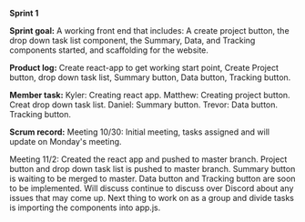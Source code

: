__Sprint 1__

__Sprint goal:__  A working front end that includes: A create project button, the drop down task list component, the Summary, Data, and Tracking components started, and scaffolding for the website.

__Product log:__ Create react-app to get working start point, Create Project button, drop down task list, Summary button, Data button, Tracking button.

__Member task:__ Kyler: Creating react app.
             Matthew: Creating project button. Creat drop down task list.
             Daniel: Summary button.
             Trevor: Data button. Tracking button.
             
__Scrum record:__ 
Meeting 10/30:
Initial meeting, tasks assigned and will update on Monday's meeting. 

Meeting 11/2:
Created the react app and pushed to master branch. Project button and drop down task list is pushed to master branch. Summary button is waiting to be merged to master. Data button and Tracking button are soon to be implemented. Will discuss continue to discuss over Discord about any issues that may come up. Next thing to work on as a group and divide tasks is importing the components into app.js.
